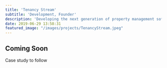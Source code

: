 ```yaml
---
title: 'Tenancy Stream'
subtitle: 'Development, Founder'
description: 'Developing the next generation of property management software.'  
date: 2019-06-29 13:58:31
featured_image: "/images/projects/TenancyStream.jpeg"
---
```


<h2>Coming Soon</h2>
<p>Case study to follow</p>
